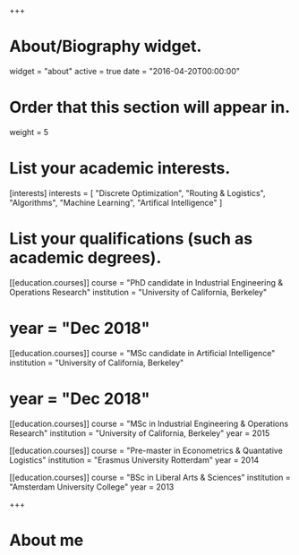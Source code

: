 +++
# About/Biography widget.
widget = "about"
active = true
date = "2016-04-20T00:00:00"

# Order that this section will appear in.
weight = 5

# List your academic interests.
[interests]
  interests = [
    "Discrete Optimization",
    "Routing & Logistics",
    "Algorithms",
    "Machine Learning",
    "Artifical Intelligence"
  ]

# List your qualifications (such as academic degrees).
[[education.courses]]
  course = "PhD candidate in Industrial Engineering & Operations Research"
  institution = "University of California, Berkeley"
  # year = "Dec 2018"

[[education.courses]]
  course = "MSc candidate in Artificial Intelligence"
  institution = "University of California, Berkeley"
  # year = "Dec 2018"

[[education.courses]]
  course = "MSc in Industrial Engineering & Operations Research"
  institution = "University of California, Berkeley"
  year = 2015

[[education.courses]]
  course = "Pre-master in Econometrics & Quantative Logistics"
  institution = "Erasmus University Rotterdam"
  year = 2014

[[education.courses]]
  course = "BSc in Liberal Arts & Sciences"
  institution = "Amsterdam University College"
  year = 2013

+++

# About me
